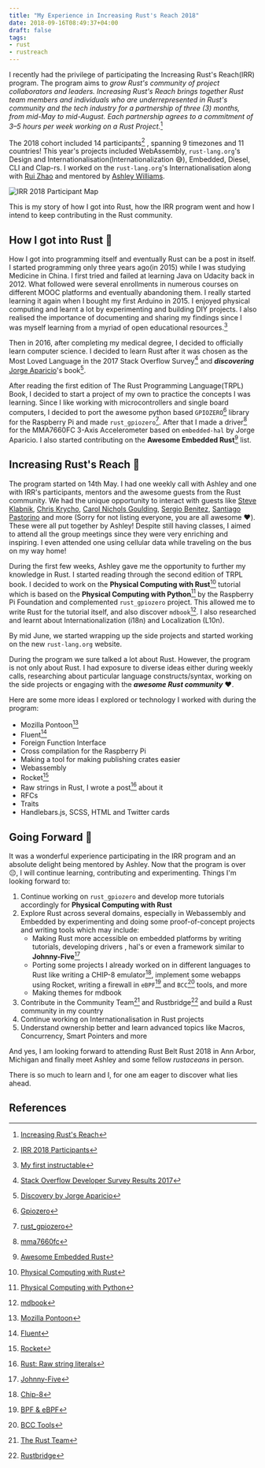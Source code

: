```yaml
---
title: "My Experience in Increasing Rust's Reach 2018"
date: 2018-09-16T08:49:37+04:00
draft: false
tags:
- rust
- rustreach
---
```


I recently had the privilege of participating the Increasing Rust's Reach(IRR) program. The program aims to _grow Rust's community of project collaborators and leaders. Increasing Rust's Reach brings together Rust team members and individuals who are underrepresented in Rust's community and the tech industry for a partnership of three (3) months, from mid-May to mid-August. Each partnership agrees to a commitment of 3–5 hours per week working on a Rust Project._[^1]

The 2018 cohort included 14 participants[^2] , spanning 9 timezones and 11 countries! This year's projects included WebAssembly, `rust-lang.org`'s Design and Internationalisation(Internationalization 😅), Embedded, Diesel, CLI and Clap-rs. I worked on the `rust-lang.org`'s Internationalisation along with [Rui Zhao](https://github.com/renyuneyun) and mentored by [Ashley Williams](https://twitter.com/ag_dubs).

![IRR 2018 Participant Map](/img/irr2018-particpant-map.png)

This is my story of how I got into Rust, how the IRR program went and how I intend to keep contributing in the Rust community.

## How I got into Rust 🦀
How I got into programming itself and eventually Rust can be a post in itself. I started programming only three years ago(in 2015) while I was studying Medicine in China. I first tried and failed at learning Java on Udacity back in 2012. What followed were several enrollments in numerous courses on different MOOC platforms and eventually abandoning them. I really started learning it again when I bought my first Arduino in 2015. I enjoyed physical computing and learnt a lot by experimenting and building DIY projects. I also realised the importance of documenting and sharing my findings since I was myself learning from a myriad of open educational resources.[^3]

Then in 2016, after completing my medical degree, I decided to officially learn computer science. I decided  to learn Rust after it was chosen as the Most Loved Language in the 2017 Stack Overflow Survey[^4] and _**discovering**_ [Jorge Aparicio](https://twitter.com/japaricious)'s book[^5].

After reading the first edition of The Rust Programming Language(TRPL) Book, I decided to start a project of my own to practice the concepts I was learning. Since I like working with microcontrollers and single board computers, I decided to port the awesome python based `GPIOZERO`[^6] library for the Raspberry Pi and made `rust_gpiozero`[^7]. After that I made a driver[^8] for the MMA7660FC 3-Axis Accelerometer based on `embedded-hal` by Jorge Aparicio. I also started contributing on the **Awesome Embedded Rust**[^9] list.

## Increasing Rust's Reach 💯

The program started on 14th May. I had one weekly call with Ashley and one with IRR's participants, mentors and the awesome guests from the Rust community. We had the unique opportunity to interact with guests like [Steve Klabnik](https://twitter.com/steveklabnik), [Chris Krycho](https://twitter.com/chriskrycho), [Carol Nichols Goulding](https://twitter.com/Carols10cents), [Sergio Benitez](https://sergio.bz/), [Santiago Pastorino](https://twitter.com/spastorino) and more (Sorry for not listing everyone, you are all awesome ❤️). These were all put together by Ashley! Despite still having classes, I aimed to attend all the group meetings since they were very enriching and inspiring. I even attended one using cellular data while traveling on the bus on my way home! 

During the first few weeks, Ashley gave me the opportunity to further my knowledge in Rust. I started reading through the second edition of TRPL book. I decided to work on the **Physical Computing with Rust**[^10] tutorial which is based on the **Physical Computing with Python**[^11] by the Raspberry Pi Foundation and complemented `rust_gpiozero` project. This allowed me to write Rust for the tutorial itself, and also discover `mdbook`[^12]. I also researched and learnt about Internationalization (i18n) and Localization (L10n).

By mid June, we started wrapping up the side projects and started working on the new `rust-lang.org` website.

During the program we sure talked a lot about Rust. However, the program is not only about Rust. I had exposure to diverse ideas either during weekly calls, researching about particular language constructs/syntax, working on the side projects or engaging with the _**awesome Rust community**_ ❤️.

Here are some more ideas I explored or technology I worked with during the program:

- Mozilla Pontoon[^13]
- Fluent[^14]
- Foreign Function Interface
- Cross compilation for the Raspberry Pi
- Making a tool for making publishing crates easier
- Webassembly
- Rocket[^15]
- Raw strings in Rust, I wrote a post[^16] about it
- RFCs
- Traits
- Handlebars.js, SCSS, HTML and Twitter cards

## Going Forward 🚀

It was a wonderful experience participating in the IRR program and an absolute delight being mentored by Ashley. Now that the program is over 😔, I will continue learning, contributing and experimenting. Things I'm looking forward to:

1. Continue working on `rust_gpiozero` and develop more tutorials accordingly for **Physical Computing with Rust**
2. Explore Rust across several domains, especially in Webassembly and Embedded by experimenting and doing some proof-of-concept projects and writing tools which may include:
    - Making Rust more accessible on embedded platforms by writing tutorials, developing drivers , hal's or even a framework similar to **Johnny-Five**[^17]
    - Porting some projects I already worked on in different languages to Rust like writing a CHIP-8 emulator[^18], implement some webapps using Rocket, writing a firewall in `eBPF`[^19] and `BCC`[^20] tools, and more
    - Making themes for mdbook
3. Contribute in the Community Team[^21] and Rustbridge[^22] and build a Rust community in my country
4. Continue working on Internationalisation in Rust projects
5. Understand ownership better and learn advanced topics like Macros, Concurrency, Smart Pointers and more


And yes, I am looking forward to attending Rust Belt Rust 2018 in Ann Arbor, Michigan and finally meet Ashley and some fellow _rustaceans_ in person.

There is so much to learn and I, for one am eager to discover what lies ahead.


## References

[^1]: [Increasing Rust's Reach](http://reach.`rust-lang.org`/)
[^2]: [IRR 2018 Participants](http://reach.`rust-lang.org`/2018/participants)
[^3]: [My first instructable](https://www.instructables.com/id/ESP8266-ESP-12Standalone-Blynk-101/)
[^4]: [Stack Overflow Developer Survey Results 2017](https://insights.stackoverflow.com/survey/2016#most-loved-dreaded-and-wanted)
[^5]: [Discovery by Jorge Aparicio](https://rust-embedded.github.io/discovery/)
[^6]: [Gpiozero](https://gpiozero.readthedocs.io)
[^7]: [rust_gpiozero](https://crates.io/crates/rust_gpiozero)
[^8]: [mma7660fc](https://crates.io/crates/mma7660fc)
[^9]: [Awesome Embedded Rust](https://github.com/rust-embedded/awesome-embedded-rust)
[^10]: [Physical Computing with Rust](https://rahul-thakoor.github.io/physical-computing-rust/)
[^11]: [Physical Computing with Python](https://projects.raspberrypi.org/en/projects/physical-computing)
[^12]: [mdbook](https://github.com/rust-lang-nursery/mdBook)
[^13]: [Mozilla Pontoon](https://pontoon.mozilla.org/)
[^14]: [Fluent](https://projectfluent.org/)
[^15]: [Rocket](https://rocket.rs/)
[^16]: [Rust: Raw string literals](https://medium.com/@rahulthakoor/rust-raw-string-literals-9579c4feb231)
[^17]: [Johnny-Five](http://johnny-five.io/)
[^18]: [Chip-8](https://en.wikipedia.org/wiki/CHIP-8)
[^19]: [BPF & eBPF](https://en.wikipedia.org/wiki/Berkeley_Packet_Filter)
[^20]: [BCC Tools](https://iovisor.github.io/bcc/)
[^21]: [The Rust Team](https://www.rust-lang.org/en-US/team.html)
[^22]: [Rustbridge](https://github.com/rustbridge/rustbridge.io)